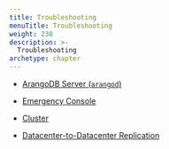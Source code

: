 ```yaml
---
title: Troubleshooting
menuTitle: Troubleshooting
weight: 230
description: >-
  Troubleshooting
archetype: chapter
---
```

- [ArangoDB Server (`arangod`)](arangod.md)

- [Emergency Console](emergency-console.md)

- [Cluster](cluster/_index.md)

- [Datacenter-to-Datacenter Replication](../../deploy/arangosync/troubleshooting.md)
